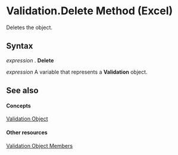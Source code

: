 
# Validation.Delete Method (Excel)

Deletes the object.


## Syntax

 _expression_ . **Delete**

 _expression_ A variable that represents a **Validation** object.


## See also


#### Concepts


[Validation Object](59d29d1e-92d3-373e-04d0-0d7fe97e1878.md)
#### Other resources


[Validation Object Members](2f215790-17f9-5bc7-683c-0ec7a610f1dc.md)
